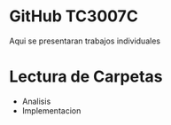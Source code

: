 # GitHub TC3007C
Aqui se presentaran trabajos individuales

# Lectura de Carpetas

* Analisis
* Implementacion
